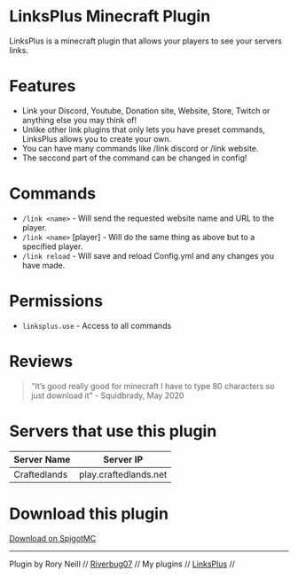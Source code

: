 # LinksPlus Minecraft Plugin

LinksPlus is a minecraft plugin that allows your players to see your servers links.

# Features
  - Link your Discord, Youtube, Donation site, Website, Store, Twitch or anything else you may think of!
  - Unlike other link plugins that only lets you have preset commands, LinksPlus allows you to create your own.
  - You can have many commands like /link discord or /link website.
  - The seccond part of the command can be changed in config!

# Commands
 - `/link <name>` - Will send the requested website name and URL to the player.
 - `/link <name>` [player] - Will do the same thing as above but to a specified player.
 - `/link reload` - Will save and reload Config.yml and any changes you have made.

# Permissions
 - `linksplus.use` - Access to all commands

# Reviews
> "It’s good really good for minecraft I have to type 80 characters so just download it" - Squidbrady, May 2020

# Servers that use this plugin
| Server Name | Server IP |
| ------------- |:-------------:|
| Craftedlands| play.craftedlands.net |

# Download this plugin
[Download on SpigotMC](https://www.spigotmc.org/resources/links-1-15-add-clickable-links-to-your-websites.78273/)

- - -

Plugin by Rory Neill // [Riverbug07](https://https://www.spigotmc.org/resources/authors/riverbug07.787255/) //
My plugins // [LinksPlus](https://https://github.com/CraftedLands/linksplus) //
